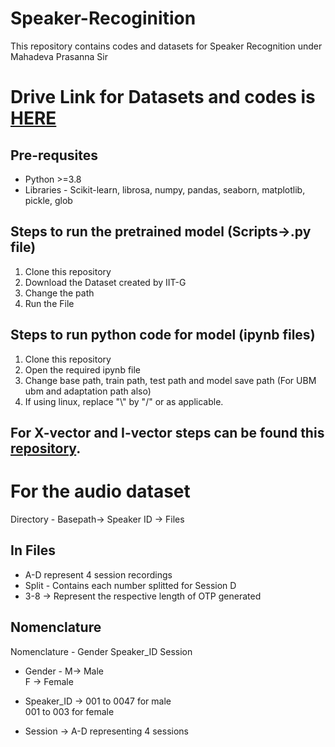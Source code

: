 # Speaker-Recoginition
This repository contains codes and datasets for Speaker Recognition under Mahadeva Prasanna Sir 

# Drive Link for Datasets and codes is <a href="https://drive.google.com/drive/u/2/folders/1M_jzmoEKpw8fmAwgv4KUfTJU8a7ghviG">HERE</a>
## Pre-requsites
- Python >=3.8
- Libraries - Scikit-learn, librosa, numpy, pandas, seaborn, matplotlib, pickle, glob


## Steps to run the pretrained model (Scripts->.py file)
 1. Clone this repository
 2. Download the Dataset created by IIT-G
 3. Change the path 
 4. Run the File

## Steps to run python code for model (ipynb files)
 1. Clone this repository
 2. Open the required ipynb file
 3. Change base path, train path, test path and model save path (For UBM ubm and adaptation path also)
 4. If using linux, replace "\\" by "/" or as applicable. 

## For X-vector and I-vector steps can be found this <a href="https://github.com/jagabandhumishra/I-MSV-Baseline">repository</a>.

# For the audio dataset 
Directory - Basepath-> Speaker ID -> Files 

## In Files 
- A-D represent 4 session recordings
- Split - Contains each number splitted for Session D
- 3-8 -> Represent the respective length of OTP generated

## Nomenclature
Nomenclature - Gender Speaker_ID Session
- Gender - M-> Male
         <br><nbsp><nbsp><nbsp><nbsp> F -> Female
        
- Speaker_ID -> 001 to 0047 for male
              <br><nbsp><nbsp><nbsp> 001 to 003 for female
 
- Session -> A-D representing 4 sessions
